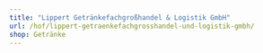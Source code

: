 ```yaml
---
title: "Lippert Getränkefachgroßhandel & Logistik GmbH"
url: /hof/lippert-getraenkefachgrosshandel-und-logistik-gmbh/
shop: Getränke
---
```

